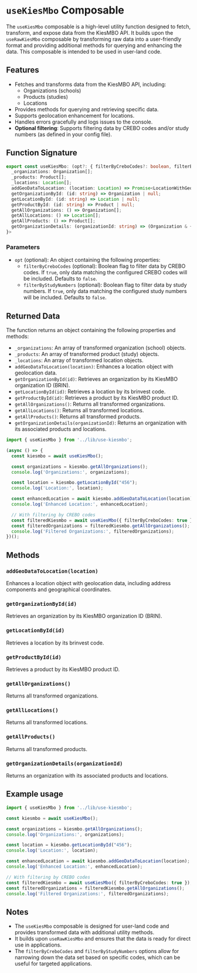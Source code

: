 # `useKiesMbo` Composable

The `useKiesMbo` composable is a high-level utility function designed to fetch, transform, and expose data from the KiesMBO API. It builds upon the `useRawKiesMbo` composable by transforming raw data into a user-friendly format and providing additional methods for querying and enhancing the data. This composable is intended to be used in user-land code.

## Features

- Fetches and transforms data from the KiesMBO API, including:
  - Organizations (schools)
  - Products (studies)
  - Locations
- Provides methods for querying and retrieving specific data.
- Supports geolocation enhancement for locations.
- Handles errors gracefully and logs issues to the console.
- **Optional filtering**: Supports filtering data by CREBO codes and/or study numbers (as defined in your config file).

## Function Signature

```typescript
export const useKiesMbo: (opt?: { filterByCreboCodes?: boolean, filterByStudyNumbers?: boolean }) => Promise<{
  _organizations: Organization[];
  _products: Product[];
  _locations: Location[];
  addGeoDataToLocation: (location: Location) => Promise<LocationWithGeoData>;
  getOrganizationById: (id: string) => Organization | null;
  getLocationById: (id: string) => Location | null;
  getProductById: (id: string) => Product | null;
  getAllOrganizations: () => Organization[];
  getAllLocations: () => Location[];
  getAllProducts: () => Product[];
  getOrganizationDetails: (organizationId: string) => (Organization & { locations: Location[], products: Product[] }) | null;
}>
```

### Parameters
- `opt` (optional): An object containing the following properties:
  - `filterByCreboCodes` (optional): Boolean flag to filter data by CREBO codes. If `true`, only data matching the configured CREBO codes will be included. Defaults to `false`.
  - `filterByStudyNumbers` (optional): Boolean flag to filter data by study numbers. If `true`, only data matching the configured study numbers will be included. Defaults to `false`.

## Returned Data
The function returns an object containing the following properties and methods:

- `_organizations`: An array of transformed organization (school) objects.
- `_products`: An array of transformed product (study) objects.
- `_locations`: An array of transformed location objects.
- `addGeoDataToLocation(location)`: Enhances a location object with geolocation data.
- `getOrganizationById(id)`: Retrieves an organization by its KiesMBO organization ID (BRIN).
- `getLocationById(id)`: Retrieves a location by its brinvest code.
- `getProductById(id)`: Retrieves a product by its KiesMBO product ID.
- `getAllOrganizations()`: Returns all transformed organizations.
- `getAllLocations()`: Returns all transformed locations.
- `getAllProducts()`: Returns all transformed products.
- `getOrganizationDetails(organizationId)`: Returns an organization with its associated products and locations.

```typescript
import { useKiesMbo } from '../lib/use-kiesmbo';

(async () => {
  const kiesmbo = await useKiesMbo();

  const organizations = kiesmbo.getAllOrganizations();
  console.log('Organizations:', organizations);

  const location = kiesmbo.getLocationById("456");
  console.log('Location:', location);

  const enhancedLocation = await kiesmbo.addGeoDataToLocation(location);
  console.log('Enhanced Location:', enhancedLocation);

  // With filtering by CREBO codes
  const filteredKiesmbo = await useKiesMbo({ filterByCreboCodes: true });
  const filteredOrganizations = filteredKiesmbo.getAllOrganizations();
  console.log('Filtered Organizations:', filteredOrganizations);
})();
```

## Methods

### `addGeoDataToLocation(location)`
Enhances a location object with geolocation data, including address components and geographical coordinates.

### `getOrganizationById(id)`
Retrieves an organization by its KiesMBO organization ID (BRIN).

### `getLocationById(id)`
Retrieves a location by its brinvest code.

### `getProductById(id)`
Retrieves a product by its KiesMBO product ID.

### `getAllOrganizations()`
Returns all transformed organizations.

### `getAllLocations()`
Returns all transformed locations.

### `getAllProducts()`
Returns all transformed products.

### `getOrganizationDetails(organizationId)`
Returns an organization with its associated products and locations.

## Example usage
```typescript
import { useKiesMbo } from '../lib/use-kiesmbo';

const kiesmbo = await useKiesMbo();

const organizations = kiesmbo.getAllOrganizations();
console.log('Organizations:', organizations);

const location = kiesmbo.getLocationById("456");
console.log('Location:', location);

const enhancedLocation = await kiesmbo.addGeoDataToLocation(location);
console.log('Enhanced Location:', enhancedLocation);

// With filtering by CREBO codes
const filteredKiesmbo = await useKiesMbo({ filterByCreboCodes: true });
const filteredOrganizations = filteredKiesmbo.getAllOrganizations();
console.log('Filtered Organizations:', filteredOrganizations);
```

## Notes
- The `useKiesMbo` composable is designed for user-land code and provides transformed data with additional utility methods.
- It builds upon `useRawKiesMbo` and ensures that the data is ready for direct use in applications.
- The `filterByCreboCodes` and `filterByStudyNumbers` options allow for narrowing down the data set based on specific codes, which can be useful for targeted applications.
